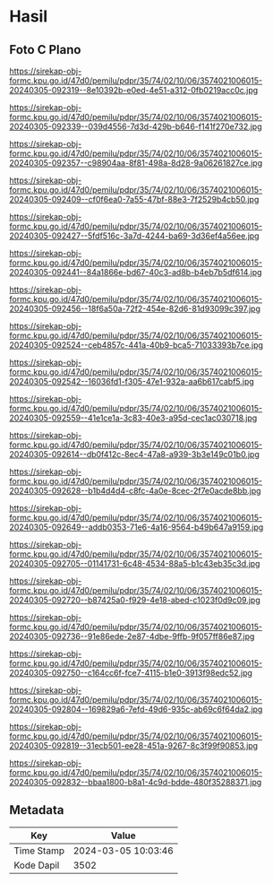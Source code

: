 # Hasil

## Foto C Plano

https://sirekap-obj-formc.kpu.go.id/47d0/pemilu/pdpr/35/74/02/10/06/3574021006015-20240305-092319--8e10392b-e0ed-4e51-a312-0fb0219acc0c.jpg

https://sirekap-obj-formc.kpu.go.id/47d0/pemilu/pdpr/35/74/02/10/06/3574021006015-20240305-092339--039d4556-7d3d-429b-b646-f141f270e732.jpg

https://sirekap-obj-formc.kpu.go.id/47d0/pemilu/pdpr/35/74/02/10/06/3574021006015-20240305-092357--c98904aa-8f81-498a-8d28-9a06261827ce.jpg

https://sirekap-obj-formc.kpu.go.id/47d0/pemilu/pdpr/35/74/02/10/06/3574021006015-20240305-092409--cf0f6ea0-7a55-47bf-88e3-7f2529b4cb50.jpg

https://sirekap-obj-formc.kpu.go.id/47d0/pemilu/pdpr/35/74/02/10/06/3574021006015-20240305-092427--5fdf516c-3a7d-4244-ba69-3d36ef4a56ee.jpg

https://sirekap-obj-formc.kpu.go.id/47d0/pemilu/pdpr/35/74/02/10/06/3574021006015-20240305-092441--84a1866e-bd67-40c3-ad8b-b4eb7b5df614.jpg

https://sirekap-obj-formc.kpu.go.id/47d0/pemilu/pdpr/35/74/02/10/06/3574021006015-20240305-092456--18f6a50a-72f2-454e-82d6-81d93099c397.jpg

https://sirekap-obj-formc.kpu.go.id/47d0/pemilu/pdpr/35/74/02/10/06/3574021006015-20240305-092524--ceb4857c-441a-40b9-bca5-71033393b7ce.jpg

https://sirekap-obj-formc.kpu.go.id/47d0/pemilu/pdpr/35/74/02/10/06/3574021006015-20240305-092542--16036fd1-f305-47e1-932a-aa6b617cabf5.jpg

https://sirekap-obj-formc.kpu.go.id/47d0/pemilu/pdpr/35/74/02/10/06/3574021006015-20240305-092559--41e1ce1a-3c83-40e3-a95d-cec1ac030718.jpg

https://sirekap-obj-formc.kpu.go.id/47d0/pemilu/pdpr/35/74/02/10/06/3574021006015-20240305-092614--db0f412c-8ec4-47a8-a939-3b3e149c01b0.jpg

https://sirekap-obj-formc.kpu.go.id/47d0/pemilu/pdpr/35/74/02/10/06/3574021006015-20240305-092628--b1b4d4d4-c8fc-4a0e-8cec-2f7e0acde8bb.jpg

https://sirekap-obj-formc.kpu.go.id/47d0/pemilu/pdpr/35/74/02/10/06/3574021006015-20240305-092649--addb0353-71e6-4a16-9564-b49b647a9159.jpg

https://sirekap-obj-formc.kpu.go.id/47d0/pemilu/pdpr/35/74/02/10/06/3574021006015-20240305-092705--01141731-6c48-4534-88a5-b1c43eb35c3d.jpg

https://sirekap-obj-formc.kpu.go.id/47d0/pemilu/pdpr/35/74/02/10/06/3574021006015-20240305-092720--b87425a0-f929-4e18-abed-c1023f0d9c09.jpg

https://sirekap-obj-formc.kpu.go.id/47d0/pemilu/pdpr/35/74/02/10/06/3574021006015-20240305-092736--91e86ede-2e87-4dbe-9ffb-9f057ff86e87.jpg

https://sirekap-obj-formc.kpu.go.id/47d0/pemilu/pdpr/35/74/02/10/06/3574021006015-20240305-092750--c164cc6f-fce7-4115-b1e0-3913f98edc52.jpg

https://sirekap-obj-formc.kpu.go.id/47d0/pemilu/pdpr/35/74/02/10/06/3574021006015-20240305-092804--169829a6-7efd-49d6-935c-ab69c6f64da2.jpg

https://sirekap-obj-formc.kpu.go.id/47d0/pemilu/pdpr/35/74/02/10/06/3574021006015-20240305-092819--31ecb501-ee28-451a-9267-8c3f99f90853.jpg

https://sirekap-obj-formc.kpu.go.id/47d0/pemilu/pdpr/35/74/02/10/06/3574021006015-20240305-092832--bbaa1800-b8a1-4c9d-bdde-480f35288371.jpg


## Metadata

| Key        | Value               |
| ---------- | ------------------- |
| Time Stamp | 2024-03-05 10:03:46 |
| Kode Dapil | 3502                |



